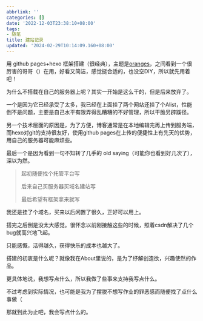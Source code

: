 ```yaml
---
abbrlink: ''
categories: []
date: '2022-12-03T23:38:10+08:00'
tags:
- 随笔
title: 建站记录
updated: '2024-02-29T10:14:09.160+08:00'
---
```

用 github pages+hexo 框架搭建（很经典），主题是[oranges](https://github.com/zchengsite/hexo-theme-oranges)，之间看到一个很厉害的哥哥（）在用，好看又简洁，感觉挺合适的，也没空DIY，所以就先用着吧！

为什么不搭载在自己的服务器上呢？其实一开始是这么干的，但是后来放弃了。

一个是因为它已经承受了太多，我已经在上面挂了两个网站还挂了个Alist，性能倒不是问题，主要是自己水平有限弄得乱糟糟的不好管理，所以干脆另辟蹊径。

另一个技术层面的原因是，为了方便，博客通常是在本地编辑完再上传到服务端，而hexo对git的支持很友好，使用github pages在上传的便捷性上有先天的优势，用自己的服务器可能麻烦些。

最后一个是因为看到一句不知转了几手的 old saying（可能你也看到好几次了），深以为然。

> 起初随便找个托管平台写
>
> 后来自己买服务器买域名建站写
>
> 最后希望有框架拿来就写

我还是挂了个域名，买来以后闲置了很久，正好可以用上。

搭完之后倒是没太大感觉。很怀念以前刚接触这些的时候，照着csdn解决了几个bug就高兴地飞起。

只能感慨，活得越久，获得快乐的成本也越大了。

搭建的初衷是什么呢？就像我在About里说的，是为了纾解创造欲，兴趣使然的作品。

更具体地说，我想写点什么，所以我做了些事来支持我写点什么。

不过考虑到实际情况，也可能是我为了摆脱不想写作业的罪恶感而随便找了点什么事做（

那就到此为止吧，我会写点什么的。
